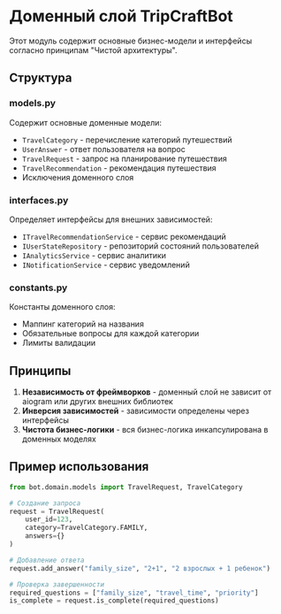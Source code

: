 # Доменный слой TripCraftBot

Этот модуль содержит основные бизнес-модели и интерфейсы согласно принципам "Чистой архитектуры".

## Структура

### models.py
Содержит основные доменные модели:
- `TravelCategory` - перечисление категорий путешествий
- `UserAnswer` - ответ пользователя на вопрос
- `TravelRequest` - запрос на планирование путешествия
- `TravelRecommendation` - рекомендация путешествия
- Исключения доменного слоя

### interfaces.py
Определяет интерфейсы для внешних зависимостей:
- `ITravelRecommendationService` - сервис рекомендаций
- `IUserStateRepository` - репозиторий состояний пользователей
- `IAnalyticsService` - сервис аналитики
- `INotificationService` - сервис уведомлений

### constants.py
Константы доменного слоя:
- Маппинг категорий на названия
- Обязательные вопросы для каждой категории
- Лимиты валидации

## Принципы

1. **Независимость от фреймворков** - доменный слой не зависит от aiogram или других внешних библиотек
2. **Инверсия зависимостей** - зависимости определены через интерфейсы
3. **Чистота бизнес-логики** - вся бизнес-логика инкапсулирована в доменных моделях

## Пример использования

```python
from bot.domain.models import TravelRequest, TravelCategory

# Создание запроса
request = TravelRequest(
    user_id=123,
    category=TravelCategory.FAMILY,
    answers={}
)

# Добавление ответа
request.add_answer("family_size", "2+1", "2 взрослых + 1 ребенок")

# Проверка завершенности
required_questions = ["family_size", "travel_time", "priority"]
is_complete = request.is_complete(required_questions)
```
